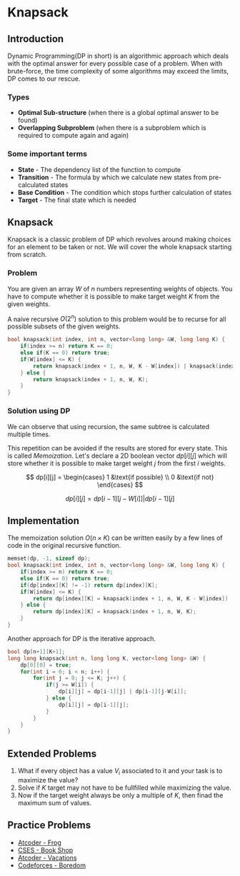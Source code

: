 # Knapsack

## Introduction

Dynamic Programming(DP in short) is an algorithmic approach which deals with the optimal answer for every possible case of a problem. When with brute-force, the time complexity of some algorithms may exceed the limits, DP comes to our rescue.<br>

### Types

- **Optimal Sub-structure** (when there is a global optimal answer to be found)
- **Overlapping Subproblem** (when there is a subproblem which is required to compute again and again)

### Some important terms

- **State** - The dependency list of the function to compute
- **Transition** - The formula by which we calculate new states from pre-calculated states
- **Base Condition** - The condition which stops further calculation of states
- **Target** - The final state which is needed

## Knapsack

Knapsack is a classic problem of DP which revolves around making choices for an element to be taken or not. We will cover the whole knapsack starting from scratch.<br>

### Problem
You are given an array $W$ of $n$ numbers representing weights of objects. You have to compute whether it is possible to make target weight $K$ from the given weights.

A naive recursive $O(2^n)$ solution to this problem would be to recurse for all possible subsets of the given weights.

```cpp
bool knapsack(int index, int n, vector<long long> &W, long long K) {
    if(index >= n) return K == 0;
    else if(K == 0) return true;
    if(W[index] <= K) {
        return knapsack(index + 1, n, W, K - W[index]) | knapsack(index + 1, n, W, K);
    } else {
        return knapsack(index + 1, n, W, K);
    }
}
```

### Solution using DP
We can observe that using recursion, the same subtree is calculated multiple times.<br>

This repetition can be avoided if the results are stored for every state. This is called *Memoization*. Let's declare a 2D boolean vector $dp[i][j]$ which will store whether it is possible to make target weight $j$ from the first $i$ weights.<br>

$$ dp[i][j] = \begin{cases} 
1 &\text{if possible} \\ 
0 &\text{if not} 
\end{cases} $$

$$ dp[i][j] = dp[i-1][j-W[i]] | dp[i-1][j] $$

## Implementation

The memoization solution $O(n\times K)$ can be written easily by a few lines of code in the original recursive function.

```cpp hl_lines="5 7 9"
memset(dp, -1, sizeof dp);
bool knapsack(int index, int n, vector<long long> &W, long long K) {
    if(index >= n) return K == 0;
    else if(K == 0) return true;
    if(dp[index][K] != -1) return dp[index][K];
    if(W[index] <= K) {
        return dp[index][K] = knapsack(index + 1, n, W, K - W[index]) | knapsack(index + 1, n, W, K);
    } else {
        return dp[index][K] = knapsack(index + 1, n, W, K);
    }
}
```

Another approach for DP is the iterative approach. 
```cpp
bool dp[n+1][K+1];
long long knapsack(int n, long long K, vector<long long> &W) {
    dp[0][0] = true;
    for(int i = 0; i < n; i++) {
        for(int j = 0; j <= K; j++) {
            if(j >= W[i]) {
                dp[i][j] = dp[i-1][j] | dp[i-1][j-W[i]];
            } else {
                dp[i][j] = dp[i-1][j];
            }
        }
    }
}
```

## Extended Problems

1. What if every object has a value $V_i$ associated to it and your task is to maximize the value? 
2. Solve if $K$ target may not have to be fullfilled while maximizing the value.
3. Now if the target weight always be only a multiple of $K$, then finad the maximum sum of values. 

## Practice Problems

- [Atcoder - Frog](https://atcoder.jp/contests/dp/tasks/dp_b)
- [CSES - Book Shop](https://cses.fi/problemset/task/1158/)
- [Atcoder - Vacations](https://atcoder.jp/contests/dp/tasks/dp_c)
- [Codeforces - Boredom](https://codeforces.com/problemset/problem/455/A)

